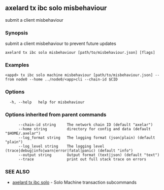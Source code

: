 ## axelard tx ibc solo misbehaviour

submit a client misbehaviour

### Synopsis

submit a client misbehaviour to prevent future updates

```
axelard tx ibc solo misbehaviour [path/to/misbehaviour.json] [flags]
```

### Examples

```
<appd> tx ibc solo machine misbehaviour [path/to/misbehaviour.json] --from node0 --home ../node0/<app>cli --chain-id $CID
```

### Options

```
  -h, --help   help for misbehaviour
```

### Options inherited from parent commands

```
      --chain-id string     The network chain ID (default "axelar")
      --home string         directory for config and data (default "$HOME/.axelar")
      --log_format string   The logging format (json|plain) (default "plain")
      --log_level string    The logging level (trace|debug|info|warn|error|fatal|panic) (default "info")
      --output string       Output format (text|json) (default "text")
      --trace               print out full stack trace on errors
```

### SEE ALSO

* [axelard tx ibc solo](axelard_tx_ibc_solo.md)	 - Solo Machine transaction subcommands

